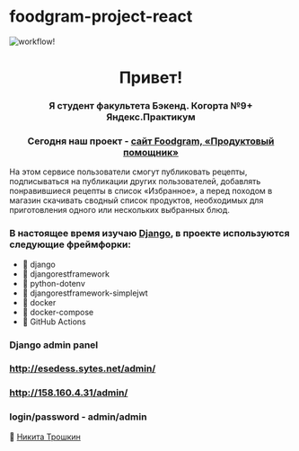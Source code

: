 # foodgram-project-react

![workflow!](https://github.com/KapkaDibab/foodgram-project-react/actions/workflows/main.yml/badge.svg)

<h1 align="center">Привет! </h1>
<h3 align="center">Я студент факультета Бэкенд. Когорта №9+ Яндекс.Практикум</h3>
<h3 align="center">Сегодня наш проект - <a href="https://github.com/KapkaDibab/foodgram-project-react" target="_blank">сайт Foodgram, «Продуктовый помощник»</a></h3>
<p align="left">На этом сервисе пользователи смогут публиковать рецепты, подписываться на публикации других пользователей, добавлять понравившиеся рецепты в список «Избранное», а перед походом в магазин скачивать сводный список продуктов, необходимых для приготовления одного или нескольких выбранных блюд.</p>

<h3 align="left">В настоящее время изучаю <a href="https://www.djangoproject.com/" target="_blank" rel="noreferrer">Django</a>, в проекте используются следующие фреймфорки: </h3>

- 🔭 django
- 🔭 djangorestframework
- 🔭 python-dotenv
- 🔭 djangorestframework-simplejwt
- 🔭 docker
- 🔭 docker-compose
- 🔭 GitHub Actions


### Django admin panel
### http://esedess.sytes.net/admin/
### http://158.160.4.31/admin/
### login/password - admin/admin

🌱 [Никита Трошкин](https://github.com/KapkaDibab)